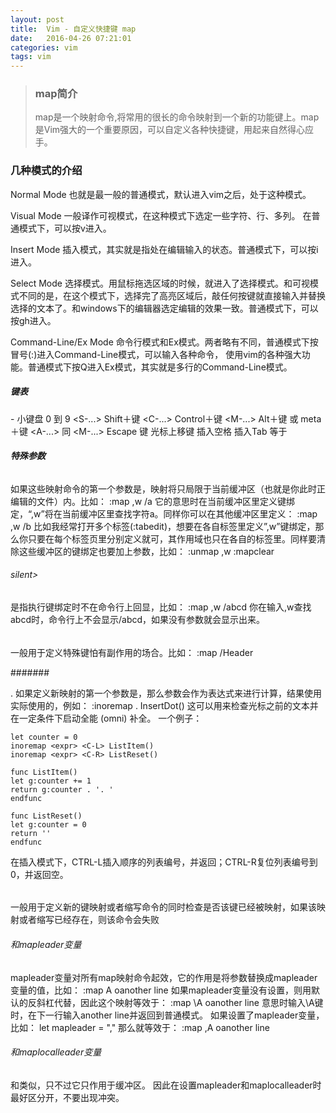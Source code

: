 ```yaml
---
layout: post
title:  Vim - 自定义快捷键 map
date:   2016-04-26 07:21:01
categories: vim
tags: vim
---
```


>### map简介  
>map是一个映射命令,将常用的很长的命令映射到一个新的功能键上。map是Vim强大的一个重要原因，可以自定义各种快捷键，用起来自然得心应手。


### 几种模式的介绍

Normal Mode 
也就是最一般的普通模式，默认进入vim之后，处于这种模式。

Visual Mode 
一般译作可视模式，在这种模式下选定一些字符、行、多列。 
在普通模式下，可以按v进入。

Insert Mode 
插入模式，其实就是指处在编辑输入的状态。普通模式下，可以按i进入。

Select Mode 
选择模式。用鼠标拖选区域的时候，就进入了选择模式。和可视模式不同的是，在这个模式下，选择完了高亮区域后，敲任何按键就直接输入并替换选择的文本了。和windows下的编辑器选定编辑的效果一致。普通模式下，可以按gh进入。

Command-Line/Ex Mode 
命令行模式和Ex模式。两者略有不同，普通模式下按冒号(:)进入Command-Line模式，可以输入各种命令， 
使用vim的各种强大功能。普通模式下按Q进入Ex模式，其实就是多行的Command-Line模式。

##### 键表

<k0> - <k9> 小键盘 0 到 9 
<S-...> Shift＋键 
<C-...> Control＋键 
<M-...> Alt＋键 或 meta＋键 
<A-...> 同 <M-...> 
<Esc> Escape 键 
<Up> 光标上移键 
<Space> 插入空格 
<Tab> 插入Tab 
<CR> 等于<Enter>


##### 特殊参数

###### <buffer>

<buffer>如果这些映射命令的第一个参数是<buffer>，映射将只局限于当前缓冲区（也就是你此时正编辑的文件）内。比如： 
:map <buffer> ,w /a<CR> 
它的意思时在当前缓冲区里定义键绑定，“,w”将在当前缓冲区里查找字符a。同样你可以在其他缓冲区里定义： 
:map <buffer> ,w /b<CR> 
比如我经常打开多个标签(:tabedit)，想要在各自标签里定义”,w”键绑定，那么你只要在每个标签页里分别定义就可，其作用域也只在各自的标签里。同样要清除这些缓冲区的键绑定也要加上<buffer>参数，比如： 
:unmap <buffer> ,w 
:mapclear <buffer>

###### silent>

<silent>是指执行键绑定时不在命令行上回显，比如： 
:map <silent> ,w /abcd<CR> 
你在输入,w查找abcd时，命令行上不会显示/abcd，如果没有<silent>参数就会显示出来。

###### <special>

<special>一般用于定义特殊键怕有副作用的场合。比如： 
:map <special> <F12> /Header<CR>

####### <expr>

<expr>. 如果定义新映射的第一个参数是<expr>，那么参数会作为表达式来进行计算，结果使用实际使用的，例如： 
:inoremap <expr> . InsertDot() 
这可以用来检查光标之前的文本并在一定条件下启动全能 (omni) 补全。 
一个例子：

    let counter = 0 
    inoremap <expr> <C-L> ListItem() 
    inoremap <expr> <C-R> ListReset() 
    
    func ListItem() 
    let g:counter += 1 
    return g:counter . '. ' 
    endfunc 
    
    func ListReset() 
    let g:counter = 0 
    return '' 
    endfunc 

在插入模式下，CTRL-L插入顺序的列表编号，并返回；CTRL-R复位列表编号到0，并返回空。



###### <unique>

<unique>一般用于定义新的键映射或者缩写命令的同时检查是否该键已经被映射，如果该映射或者缩写已经存在，则该命令会失败

###### <Leader>和mapleader变量

mapleader变量对所有map映射命令起效，它的作用是将参数<leader>替换成mapleader变量的值，比如： 
:map <Leader>A oanother line<Esc> 
如果mapleader变量没有设置，则用默认的反斜杠代替，因此这个映射等效于： 
:map \A oanother line<Esc> 
意思时输入\A键时，在下一行输入another line并返回到普通模式。 
如果设置了mapleader变量，比如： 
let mapleader = "," 
那么就等效于： 
:map ,A oanother line<Esc>

###### <LocalLeader>和maplocalleader变量

<LocalLeader>和<Leader>类似，只不过它只作用于缓冲区。 
因此在设置mapleader和maplocalleader时最好区分开，不要出现冲突。
